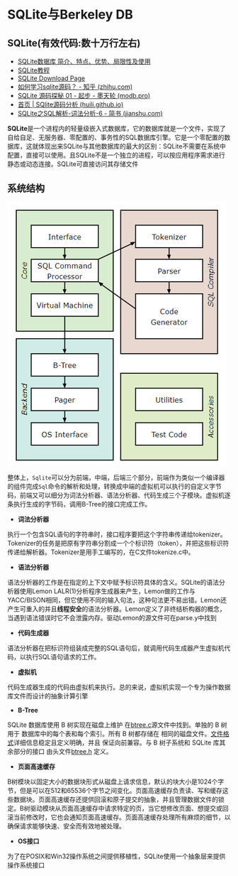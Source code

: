 # SQLite与Berkeley DB

## SQLite(有效代码:数十万行左右)

* [SQLite数据库 简介、特点、优势、局限性及使用](https://www.cnblogs.com/l199616j/p/10694036.html)
* [SQLite教程](https://www.runoob.com/sqlite/sqlite-tutorial.html)
* [SQLite Download Page](https://www.sqlite.org/download.html)
* [如何学习sqlite源码？ - 知乎 (zhihu.com)](https://www.zhihu.com/question/22819578)
* [SQLite 源码探秘 01 - 起步 - 墨天轮 (modb.pro)](https://www.modb.pro/db/64641)
* [首页 | SQlite源码分析 (huili.github.io)](http://huili.github.io/index.html)
* [SQLite之SQL解析-词法分析-6 - 简书 (jianshu.com)](https://www.jianshu.com/p/baee54840756)

**SQLite**是一个进程内的轻量级嵌入式数据库，它的数据库就是一个文件，实现了自给自足、无服务器、零配置的、事务性的SQL数据库引擎。它是一个零配置的数据库，这就体现出来SQLite与其他数据库的最大的区别：SQLite不需要在系统中配置，直接可以使用。且SQLite不是一个独立的进程，可以按应用程序需求进行静态或动态连接。SQLite可直接访问其存储文件

## 系统结构

![image-20221117211421392](assert/image-20221117211421392.png)

​	整体上，`Sqlite`可以分为前端，中端，后端三个部分，前端作为类似一个编译器的组件完成`Sql`命令的解析和处理，转换成中端的虚拟机可以执行的自定义字节码，前端又可以细分为词法分析器、语法分析器、代码生成三个子模块。虚拟机逐条执行生成的字节码，调用B-Tree的接口完成工作。

- **词法分析器**

执行一个包含SQL语句的字符串时，接口程序要把这个字符串传递给tokenizer。Tokenizer的任务是把原有字符串分割成一个个标识符（token），并把这些标识符传递给解析器。Tokenizer是用手工编写的，在C文件tokenize.c中。

- **语法分析器**

语法分析器的工作是在指定的上下文中赋予标识符具体的含义。SQLite的语法分析器使用Lemon LALR(1)分析程序生成器来产生，Lemon做的工作与YACC/BISON相同，但它使用不同的输入句法，这种句法更不易出错。Lemon还产生可重入的并且**线程安全**的语法分析器。Lemon定义了非终结析构器的概念，当遇到语法错误时它不会泄露内存。驱动Lemon的源文件可在parse.y中找到

- **代码生成器**

语法分析器在把标识符组装成完整的SQL语句后，就调用代码生成器产生虚拟机代码，以执行SQL语句请求的工作。

- **虚拟机**

代码生成器生成的代码由虚拟机来执行。总的来说，虚拟机实现一个专为操作数据库文件而设计的抽象计算引擎

- **B-Tree**

SQLite 数据库使用 B 树实现在磁盘上维护 在[btree.c](https://sqlite.org/src/file/src/btree.c)源文件中找到。单独的 B 树用于 数据库中的每个表和每个索引。所有 B 树都存储在 相同的磁盘文件。[文件格式](https://www.sqlite.org/fileformat2.html)详细信息稳定且定义明确，并且 保证向前兼容。与 B 树子系统和 SQLite 库其余部分的接口 由头文件[btree.h](https://sqlite.org/src/file/src/btree.h) 定义。

- **页面高速缓存**

B树模块以固定大小的数据块形式从磁盘上请求信息，默认的块大小是1024个字节，但是可以在512和65536个字节之间变化。页面高速缓存负责读、写和缓存这些数据块。页面高速缓存还提供回滚和原子提交的抽象，并且管理数据文件的锁定。B树驱动模块从页面高速缓存中请求特定的页，当它想修改页面、想提交或回滚当前修改时，它也会通知页面高速缓存。页面高速缓存处理所有麻烦的细节，以确保请求能够快速、安全而有效地被处理。

- **OS接口**

为了在POSIX和Win32操作系统之间提供移植性，SQLite使用一个抽象层来提供操作系统接口



